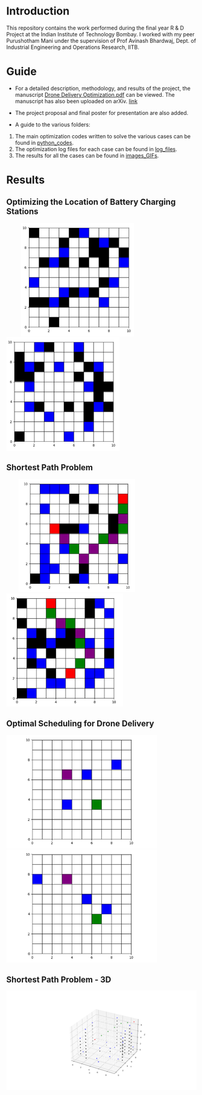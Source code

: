 # Introduction
This repository contains the work performed during the final year R & D Project at the Indian Institute of Technology Bombay. I worked with my peer Purushotham Mani under the supervision of Prof Avinash Bhardwaj, Dept. of Industrial Engineering and Operations Research, IITB.

# Guide
- For a detailed description, methodology, and results of the project, the manuscript [Drone Delivery Optimization.pdf](https://github.com/saayuj/Drone-Delivery-Optimization/blob/main/Drone%20Delivery%20Optimization.pdf) can be viewed. The manuscript has also been uploaded on arXiv. [link](https://arxiv.org/abs/2311.17375)
- The project proposal and final poster for presentation are also added.

- A guide to the various folders:
1. The main optimization codes written to solve the various cases can be found in [python_codes](https://github.com/saayuj/Drone-Delivery-Optimization/tree/main/python_codes).
2. The optimization log files for each case can be found in [log_files](https://github.com/saayuj/Drone-Delivery-Optimization/tree/main/log_files).
3. The results for all the cases can be found in [images_GIFs](https://github.com/saayuj/Drone-Delivery-Optimization/tree/main/images_GIFs).

# Results
## Optimizing the Location of Battery Charging Stations
&nbsp; &nbsp; &nbsp; &nbsp; &nbsp; <img src="https://github.com/saayuj/Drone-Delivery-Optimization/blob/main/images_GIFs/optimal_bcs_3.png" width="300" height="300"> &nbsp; &nbsp; &nbsp; &nbsp; &nbsp; &nbsp; &nbsp; &nbsp; &nbsp; &nbsp; &nbsp; <img src="https://github.com/saayuj/Drone-Delivery-Optimization/blob/main/images_GIFs/optimal_bcs_4.png" width="300" height="300"> 

## Shortest Path Problem
&nbsp; &nbsp; &nbsp; &nbsp; <img src="https://github.com/saayuj/Drone-Delivery-Optimization/blob/main/images_GIFs/shortest_path_1.png" width="310" height="300"> &nbsp; &nbsp; &nbsp; &nbsp; &nbsp; &nbsp; &nbsp; &nbsp; &nbsp; &nbsp; &nbsp; <img src="https://github.com/saayuj/Drone-Delivery-Optimization/blob/main/images_GIFs/shortest_path_2.png" width="310" height="300"> 

## Optimal Scheduling for Drone Delivery
<img src="https://github.com/saayuj/Drone-Delivery-Optimization/blob/main/images_GIFs/optimal_scheduling_3del.gif" width="400" height="300">  <img src="https://github.com/saayuj/Drone-Delivery-Optimization/blob/main/images_GIFs/optimal_scheduling_3del_2.gif" width="400" height="300"> 

## Shortest Path Problem - 3D
![](https://github.com/saayuj/Drone-Delivery-Optimization/blob/main/images_GIFs/3d_shortest_path.png)
